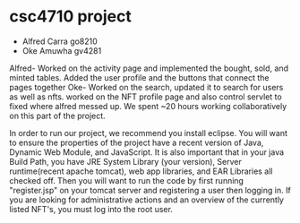 # csc4710 project
* Alfred Carra go8210   
* Oke Amuwha gv4281


Alfred- Worked on the activity page and implemented the bought, sold, and minted tables. Added the user profile and the buttons that connect the pages together
Oke- Worked on the search, updated it to search for users as well as nfts. worked on the NFT profile page and also  control servlet to fixed where alfred messed up.
We spent ~20 hours working collaboratively on this part of the project. 

In order to run our project, we recommend you install eclipse. You will want to ensure the properties of the project have a recent version of Java, Dynamic Web Module, 
and JavaScript. It is also important that in your java Build Path, you have JRE System Library (your version), Server runtime(recent apache tomcat), web app libraries, and EAR Libraries all checked off. Then you will want to run the code by first running "register.jsp" on your tomcat server and registering a user then logging in. If you are looking for administrative actions and an overview of the currently listed NFT's, you must log into the root user. 

